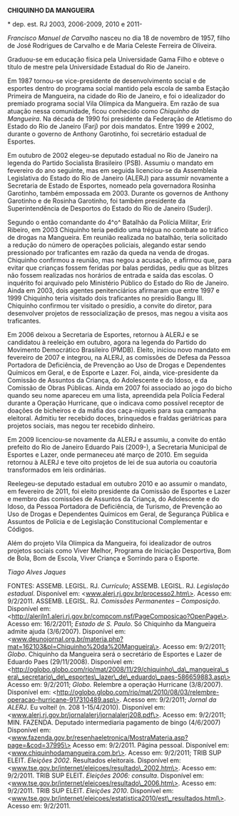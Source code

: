 **CHIQUINHO DA MANGUEIRA**

\* dep. est. RJ 2003, 2006-2009, 2010 e 2011-

*Francisco Manuel de Carvalho* nasceu no dia 18 de novembro de 1957,
filho de José Rodrigues de Carvalho e de Maria Celeste Ferreira de
Oliveira.

Graduou-se em educação física pela Universidade Gama Filho e obteve o
título de mestre pela Universidade Estadual do Rio de Janeiro.

Em 1987 tornou-se vice-presidente de desenvolvimento social e de
esportes dentro do programa social mantido pela escola de samba Estação
Primeira de Mangueira, na cidade do Rio de Janeiro, e foi o idealizador
do premiado programa social Vila Olímpica da Mangueira. Em razão de sua
atuação nessa comunidade, ficou conhecido como *Chiquinho da Mangueira*.
Na década de 1990 foi presidente da Federação de Atletismo do Estado do
Rio de Janeiro (Farj) por dois mandatos. Entre 1999 e 2002, durante o
governo de Anthony Garotinho, foi secretário estadual de Esportes.

Em outubro de 2002 elegeu-se deputado estadual no Rio de Janeiro na
legenda do Partido Socialista Brasileiro (PSB). Assumiu o mandato em
fevereiro do ano seguinte, mas em seguida licenciou-se da Assembleia
Legislativa do Estado do Rio de Janeiro (ALERJ) para assumir novamente a
Secretaria de Estado de Esportes, nomeado pela governadora Rosinha
Garotinho, também empossada em 2003. Durante os governos de Anthony
Garotinho e de Rosinha Garotinho, foi também presidente da
Superintendência de Desportos do Estado do Rio de Janeiro (Suderj).

Segundo o então comandante do 4^o^ Batalhão da Polícia Militar, Erir
Ribeiro, em 2003 Chiquinho teria pedido uma trégua no combate ao tráfico
de drogas na Mangueira. Em reunião realizada no batalhão, teria
solicitado a redução do número de operações policiais, alegando estar
sendo pressionado por traficantes em razão da queda na venda de drogas.
Chiquinho confirmou a reunião, mas negou a acusação, e afirmou que, para
evitar que crianças fossem feridas por balas perdidas, pediu que as
blitzes não fossem realizadas nos horários de entrada e saída das
escolas. O inquérito foi arquivado pelo Ministério Público do Estado do
Rio de Janeiro. Ainda em 2003, dois agentes penitenciários afirmaram que
entre 1997 e 1999 Chiquinho teria visitado dois traficantes no presídio
Bangu III. Chiquinho confirmou ter visitado o presídio, a convite do
diretor, para desenvolver projetos de ressocialização de presos, mas
negou a visita aos traficantes.

Em 2006 deixou a Secretaria de Esportes, retornou à ALERJ e se
candidatou à reeleição em outubro, agora na legenda do Partido do
Movimento Democrático Brasileiro (PMDB). Eleito, iniciou novo mandato em
fevereiro de 2007 e integrou, na ALERJ, as comissões de Defesa da Pessoa
Portadora de Deficiência, de Prevenção ao Uso de Drogas e Dependentes
Químicos em Geral, e de Esporte e Lazer. Foi, ainda, vice-presidente da
Comissão de Assuntos da Criança, do Adolescente e do Idoso, e da
Comissão de Obras Públicas. Ainda em 2007 foi associado ao jogo do bicho
quando seu nome apareceu em uma lista, apreendida pela Polícia Federal
durante a Operação Hurricane, que o indicava como possível receptor de
doações de bicheiros e da máfia dos caça-níqueis para sua campanha
eleitoral. Admitiu ter recebido doces, brinquedos e fraldas geriátricas
para projetos sociais, mas negou ter recebido dinheiro.

Em 2009 licenciou-se novamente da ALERJ e assumiu, a convite do então
prefeito do Rio de Janeiro Eduardo Pais (2009-), a Secretaria Municipal
de Esportes e Lazer, onde permaneceu até março de 2010. Em seguida
retornou à ALERJ e teve oito projetos de lei de sua autoria ou coautoria
transformados em leis ordinárias.

Reelegeu-se deputado estadual em outubro 2010 e ao assumir o mandato, em
fevereiro de 2011, foi eleito presidente da Comissão de Esportes e Lazer
e membro das comissões de Assuntos da Criança, do Adolescente e do
Idoso, da Pessoa Portadora de Deficiência, de Turismo, de Prevenção ao
Uso de Drogas e Dependentes Químicos em Geral, de Segurança Pública e
Assuntos de Polícia e de Legislação Constitucional Complementar e
Códigos.

Além do projeto Vila Olímpica da Mangueira, foi idealizador de outros
projetos sociais como Viver Melhor, Programa de Iniciação Desportiva,
Bom de Bola, Bom de Escola, Viver Criança e Sorrindo para o Esporte.

*Tiago Alves Jaques*

FONTES: ASSEMB. LEGISL. RJ. *Currículo*; ASSEMB. LEGISL. RJ. *Legislação
estadual*. Disponível em: \<www.alerj.rj.gov.br/processo2.htm\>. Acesso
em: 9/2/2011. ASSEMB. LEGISL. RJ. *Comissões Permanentes – Composição*.
Disponível em:
\<http://alerjln1.alerj.rj.gov.br/compcom.nsf/PageComposicao?OpenPage\>.
Acesso em: 16/2/2011; *Estado de S. Paulo*. Só Chiquinho da Mangueira
admite ajuda (3/6/2007). Disponível em:
\<www.deunojornal.org.br/materia.php?mat=162103&pl=Chiquinho%20da%20Mangueira\>.
Acesso em: 9/2/2011; *Globo*. Chiquinho da Mangueira será o secretário
de Esportes e Lazer de Eduardo Paes (29/11/2008). Disponível em:
\<http://oglobo.globo.com/rio/mat/2008/11/29/chiquinho\_da\_mangueira\_sera\_secretario\_de\_esportes\_lazer\_de\_eduardo\_paes-586659883.asp\>
Acesso em: 9/2/2011; *Globo.* Relembre a operação Hurricane (3/8/2007).
Disponível em:
\<http://oglobo.globo.com/rio/mat/2010/08/03/relembre-operacao-hurricane-917310489.asp\>.
Acesso em: 9/2/2011; *Jornal da ALERJ*. Eu voltei! (n. 208 1-15/4/2010).
Disponível em: \<www.alerj.rj.gov.br/jornalalerj/jornalalerj208.pdf\>.
Acesso em: 9/2/2011; MIN. FAZENDA. Deputado intermediaria pagamento de
bingo (4/6/2007) Disponível em:
\<www.fazenda.gov.br/resenhaeletronica/MostraMateria.asp?page=&cod=37995\>
Acesso em: 9/2/2011. Página pessoal. Disponível em:
\<www.chiquinhodamangueira.com.br\>. Acesso em: 9/2/2011; TRIB SUP
ELEIT. *Eleições* *2002*. Resultados eleitorais. Disponível em:
\<www.tse.gov.br/internet/eleicoes/resultado\_2002.htm\>. Acesso em:
9/2/2011. TRIB SUP ELEIT. *Eleições 2006: consulta*. Disponível em:
\<www.tse.gov.br/internet/eleicoes/resultado\_2006.htm\>. Acesso em:
9/2/2011. TRIB SUP ELEIT. *Eleições 2010*. Disponível em:
\<www.tse.gov.br/internet/eleicoes/estatistica2010/est\_resultados.html\>.
Acesso em: 9/2/2011.
